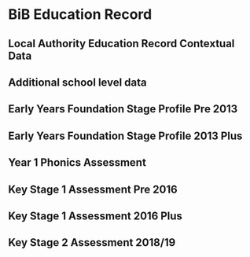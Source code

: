 # BiB Education Record

## Local Authority Education Record Contextual Data

## Additional school level data

## Early Years Foundation Stage Profile Pre 2013

## Early Years Foundation Stage Profile 2013 Plus

## Year 1 Phonics Assessment

## Key Stage 1 Assessment Pre 2016

## Key Stage 1 Assessment 2016 Plus

## Key Stage 2 Assessment 2018/19

